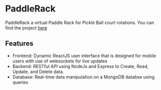 
# PaddleRack

PaddleRack a virtual Paddle Rack for Pickle Ball court rotations.
You can find the project [here](https://paddlerack.live)
## Features

- Frontend: Dynamic ReactJS user interface that is designed for mobile users with use of websockets for live updates
- Backend: RESTful API using NodeJs and Express to Create, Read, Update, and Delete data.
- Database: Real-time data manipulation on a MongoDB databse using queries
